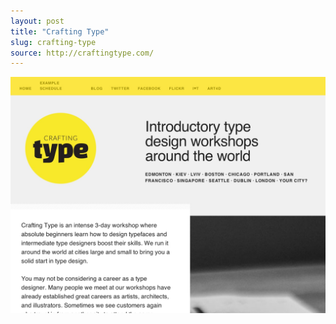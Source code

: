 ```yaml
---
layout: post 
title: "Crafting Type"
slug: crafting-type
source: http://craftingtype.com/
---
```


<img src="/screenshots/crafting-type.jpg">

